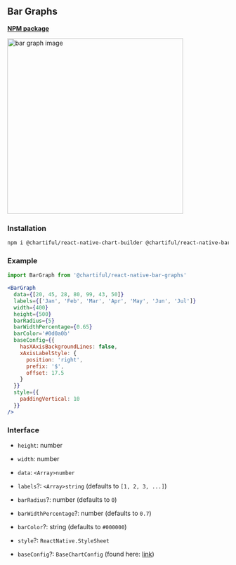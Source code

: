 ## Bar Graphs

**[NPM package](https://www.npmjs.com/package/@chartiful/react-native-bar-graph)**

<img src="https://seanwatters.io/images/@chartiful-react-native-bar-charts.png" height="400px" alt="bar graph image">

### Installation

```bash
npm i @chartiful/react-native-chart-builder @chartiful/react-native-bar-graphs
```

### Example

```jsx
import BarGraph from '@chartiful/react-native-bar-graphs'

<BarGraph
  data={[20, 45, 28, 80, 99, 43, 50]}
  labels={['Jan', 'Feb', 'Mar', 'Apr', 'May', 'Jun', 'Jul']}
  width={400}
  height={500}
  barRadius={5}
  barWidthPercentage={0.65}
  barColor='#0d0a0b'
  baseConfig={{
    hasXAxisBackgroundLines: false,
    xAxisLabelStyle: {
      position: 'right',
      prefix: '$',
      offset: 17.5
    }
  }}
  style={{
    paddingVertical: 10
  }}
/>
```

### Interface

- `height`: number

- `width`: number

- `data`: `<Array>number`

- `labels`?: `<Array>string`  (defaults to `[1, 2, 3, ...]`)

- `barRadius`?: number  (defaults to `0`)

- `barWidthPercentage`?: number  (defaults to `0.7`)

- `barColor`?: string  (defaults to `#000000`)

- `style`?: `ReactNative.StyleSheet`

- `baseConfig`?: `BaseChartConfig` (found here: [link](https://github.com/chartiful/react-native-charts#readme))
